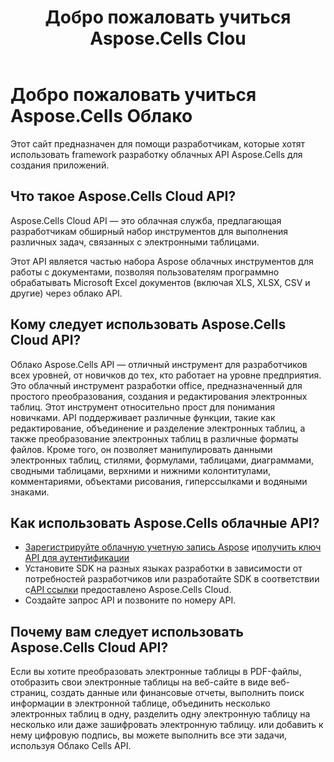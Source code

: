 ﻿---
title: Добро пожаловать учиться Aspose.Cells Clou
type: docs
url: /ru/learn-aspose-cells-cloud
description: Добро пожаловать, чтобы узнать Aspose.Cells Облако
weight: 10
---
# Добро пожаловать учиться Aspose.Cells Облако

Этот сайт предназначен для помощи разработчикам, которые хотят использовать framework разработку облачных API Aspose.Cells для создания приложений.

## Что такое Aspose.Cells Cloud API?

 Aspose.Cells Cloud API — это облачная служба, предлагающая разработчикам обширный набор инструментов для выполнения различных задач, связанных с электронными таблицами.

Этот API является частью набора Aspose облачных инструментов для работы с документами, позволяя пользователям программно обрабатывать Microsoft Excel документов (включая XLS, XLSX, CSV и другие) через облако API.

## Кому следует использовать Aspose.Cells Cloud API?

Облако Aspose.Cells API — отличный инструмент для разработчиков всех уровней, от новичков до тех, кто работает на уровне предприятия. Это облачный инструмент разработки office, предназначенный для простого преобразования, создания и редактирования электронных таблиц. Этот инструмент относительно прост для понимания новичками. API поддерживает различные функции, такие как редактирование, объединение и разделение электронных таблиц, а также преобразование электронных таблиц в различные форматы файлов. Кроме того, он позволяет манипулировать данными электронных таблиц, стилями, формулами, таблицами, диаграммами, сводными таблицами, верхними и нижними колонтитулами, комментариями, объектами рисования, гиперссылками и водяными знаками.


## Как использовать Aspose.Cells облачные API?

- [Зарегистрируйте облачную учетную запись Aspose](https://id.containerize.com/signup) и[получить ключ API для аутентификации](https://dashboard.aspose.cloud/applications)
-  Установите SDK на разных языках разработки в зависимости от потребностей разработчиков или разработайте SDK в соответствии с[API ссылки](https://reference.aspose.cloud/cells/) предоставлено Aspose.Cells Cloud.
- Создайте запрос API и позвоните по номеру API.


## Почему вам следует использовать Aspose.Cells Cloud API?

Если вы хотите преобразовать электронные таблицы в PDF-файлы, отобразить свои электронные таблицы на веб-сайте в виде веб-страниц, создать данные или финансовые отчеты, выполнить поиск информации в электронной таблице, объединить несколько электронных таблиц в одну, разделить одну электронную таблицу на несколько или даже зашифровать электронную таблицу. или добавить к нему цифровую подпись, вы можете выполнить все эти задачи, используя Облако Cells API.


